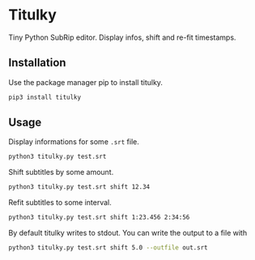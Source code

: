 # Titulky

Tiny Python SubRip editor. Display infos, shift and re-fit timestamps. 

## Installation

Use the package manager pip to install titulky.

```bash
pip3 install titulky
```

## Usage

Display informations for some `.srt` file.

```bash
python3 titulky.py test.srt
```

Shift subtitles by some amount.

```bash
python3 titulky.py test.srt shift 12.34
```

Refit subtitles to some interval.

```bash
python3 titulky.py test.srt shift 1:23.456 2:34:56
```

By default titulky writes to stdout. You can write the output to a file with

```bash
python3 titulky.py test.srt shift 5.0 --outfile out.srt
```
